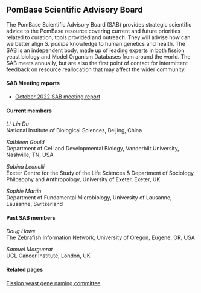 ## PomBase Scientific Advisory Board

The PomBase Scientific Advisory Board (SAB) provides strategic
scientific advice to the PomBase resource covering current and future
priorities related to curation, tools provided and outreach. They will
advise how can we better align *S. pombe* knowledge to human genetics
and health. The SAB is an independent body, made up of leading experts
in both fission yeast biology and Model Organism Databases from around
the world. The SAB meets annually, but are also the first point of
contact for intermittent feedback on resource reallocation that may
affect the wider community.

#### SAB Meeting reports

 - [October 2022 SAB meeting report](/assets/meeting_reports/PomBase_SAB_report_14-Oct-2022.pdf)


#### Current members

*Li-Lin Du*<br>
National Institute of Biological Sciences, Beijing, China

*Kathleen Gould*<br>
Department of Cell and Developmental Biology, Vanderbilt University, Nashville, TN, USA

*Sabina Leonelli*<br>
Exeter Centre for the Study of the Life Sciences &amp; Department of Sociology, Philosophy and Anthropology, University of Exeter, Exeter, UK

*Sophie Martin*<br>
Department of Fundamental Microbiology, University of Lausanne, Lausanne, Switzerland


#### Past SAB members

*Doug Howe*<br>
The Zebrafish Information Network, University of Oregon, Eugene, OR, USA

*Samuel Marguerat*<br>
UCL Cancer Institute, London, UK


#### Related pages

[Fission yeast gene naming committee](submit-data/gene-naming-committee-members)



